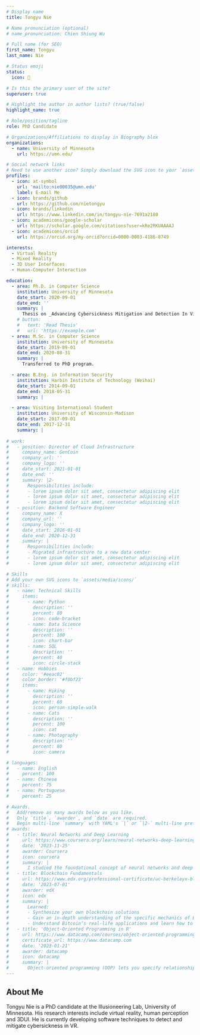```yaml
---
# Display name
title: Tongyu Nie

# Name pronunciation (optional)
# name_pronunciation: Chien Shiung Wu

# Full name (for SEO)
first_name: Tongyu
last_name: Nie

# Status emoji
status:
  icon: 🥽

# Is this the primary user of the site?
superuser: true

# Highlight the author in author lists? (true/false)
highlight_name: true

# Role/position/tagline
role: PhD Candidate

# Organizations/Affiliations to display in Biography blox
organizations:
  - name: University of Minnesota
    url: https://umn.edu/

# Social network links
# Need to use another icon? Simply download the SVG icon to your `assets/media/icons/` folder.
profiles:
  - icon: at-symbol
    url: 'mailto:nie00035@umn.edu'
    label: E-mail Me
  - icon: brands/github
    url: https://github.com/nietongyu
  - icon: brands/linkedin
    url: https://www.linkedin.com/in/tongyu-nie-7691a2180
  - icon: academicons/google-scholar
    url: https://scholar.google.com/citations?user=kRe2RKUAAAAJ
  - icon: academicons/orcid
    url: https://orcid.org/my-orcid?orcid=0000-0003-4186-8749

interests:
  - Virtual Reality
  - Mixed Reality
  - 3D User Interfaces
  - Human-Computer Interaction

education:
  - area: Ph.D. in Computer Science
    institution: University of Minnesota
    date_start: 2020-09-01
    date_end: ''
    summary: |
      Thesis on _Advancing Cybersickness Mitigation and Detection In Virtual Reality_. Supervised by [Evan Suma Rosenberg](https://illusioneering.umn.edu/). 
    # button:
    #   text: 'Read Thesis'
    #   url: 'https://example.com'
  - area: M.Sc. in Computer Science
    institution: University of Minnesota
    date_start: 2019-09-01
    date_end: 2020-08-31
    summary: |
      Transferred to PhD program.

  - area: B.Eng. in Information Security
    institution: Harbin Institute of Technology (Weihai)
    date_start: 2014-09-01
    date_end: 2018-05-31
    summary: |

  - area: Visiting International Student
    institution: University of Wisconsin-Madison
    date_start: 2017-09-01
    date_end: 2017-12-31
    summary: |
 
# work:
#   - position: Director of Cloud Infrastructure
#     company_name: GenCoin
#     company_url: ''
#     company_logo: ''
#     date_start: 2021-01-01
#     date_end: ''
#     summary: |2-
#       Responsibilities include:
#       - lorem ipsum dolor sit amet, consectetur adipiscing elit
#       - lorem ipsum dolor sit amet, consectetur adipiscing elit
#       - lorem ipsum dolor sit amet, consectetur adipiscing elit
#   - position: Backend Software Engineer
#     company_name: X
#     company_url: ''
#     company_logo: ''
#     date_start: 2016-01-01
#     date_end: 2020-12-31
#     summary: |
#       Responsibilities include:
#       - Migrated infrastructure to a new data center
#       - lorem ipsum dolor sit amet, consectetur adipiscing elit
#       - lorem ipsum dolor sit amet, consectetur adipiscing elit

# Skills
# Add your own SVG icons to `assets/media/icons/`
# skills:
#   - name: Technical Skills
#     items:
#       - name: Python
#         description: ''
#         percent: 80
#         icon: code-bracket
#       - name: Data Science
#         description: ''
#         percent: 100
#         icon: chart-bar
#       - name: SQL
#         description: ''
#         percent: 40
#         icon: circle-stack
#   - name: Hobbies
#     color: '#eeac02'
#     color_border: '#f0bf23'
#     items:
#       - name: Hiking
#         description: ''
#         percent: 60
#         icon: person-simple-walk
#       - name: Cats
#         description: ''
#         percent: 100
#         icon: cat
#       - name: Photography
#         description: ''
#         percent: 80
#         icon: camera

# languages:
#   - name: English
#     percent: 100
#   - name: Chinese
#     percent: 75
#   - name: Portuguese
#     percent: 25

# Awards.
#   Add/remove as many awards below as you like.
#   Only `title`, `awarder`, and `date` are required.
#   Begin multi-line `summary` with YAML's `|` or `|2-` multi-line prefix and indent 2 spaces below.
# awards:
#   - title: Neural Networks and Deep Learning
#     url: https://www.coursera.org/learn/neural-networks-deep-learning
#     date: '2023-11-25'
#     awarder: Coursera
#     icon: coursera
#     summary: |
#       I studied the foundational concept of neural networks and deep learning. By the end, I was familiar with the significant technological trends driving the rise of deep learning; build, train, and apply fully connected deep neural networks; implement efficient (vectorized) neural networks; identify key parameters in a neural network’s architecture; and apply deep learning to your own applications.
#   - title: Blockchain Fundamentals
#     url: https://www.edx.org/professional-certificate/uc-berkeleyx-blockchain-fundamentals
#     date: '2023-07-01'
#     awarder: edX
#     icon: edx
#     summary: |
#       Learned:
#       - Synthesize your own blockchain solutions
#       - Gain an in-depth understanding of the specific mechanics of Bitcoin
#       - Understand Bitcoin’s real-life applications and learn how to attack and destroy Bitcoin, Ethereum, smart contracts and Dapps, and alternatives to Bitcoin’s Proof-of-Work consensus algorithm
#   - title: 'Object-Oriented Programming in R'
#     url: https://www.datacamp.com/courses/object-oriented-programming-with-s3-and-r6-in-r
#     certificate_url: https://www.datacamp.com
#     date: '2023-01-21'
#     awarder: datacamp
#     icon: datacamp
#     summary: |
#       Object-oriented programming (OOP) lets you specify relationships between functions and the objects that they can act on, helping you manage complexity in your code. This is an intermediate level course, providing an introduction to OOP, using the S3 and R6 systems. S3 is a great day-to-day R programming tool that simplifies some of the functions that you write. R6 is especially useful for industry-specific analyses, working with web APIs, and building GUIs.
---
```


## About Me

Tongyu Nie is a PhD candidate at the Illusioneering Lab, University of Minnesota. His research interests include virtual reality, human perception and 3DUI. He is currently developing software techniques to detect and mitigate cybersickness in VR.

